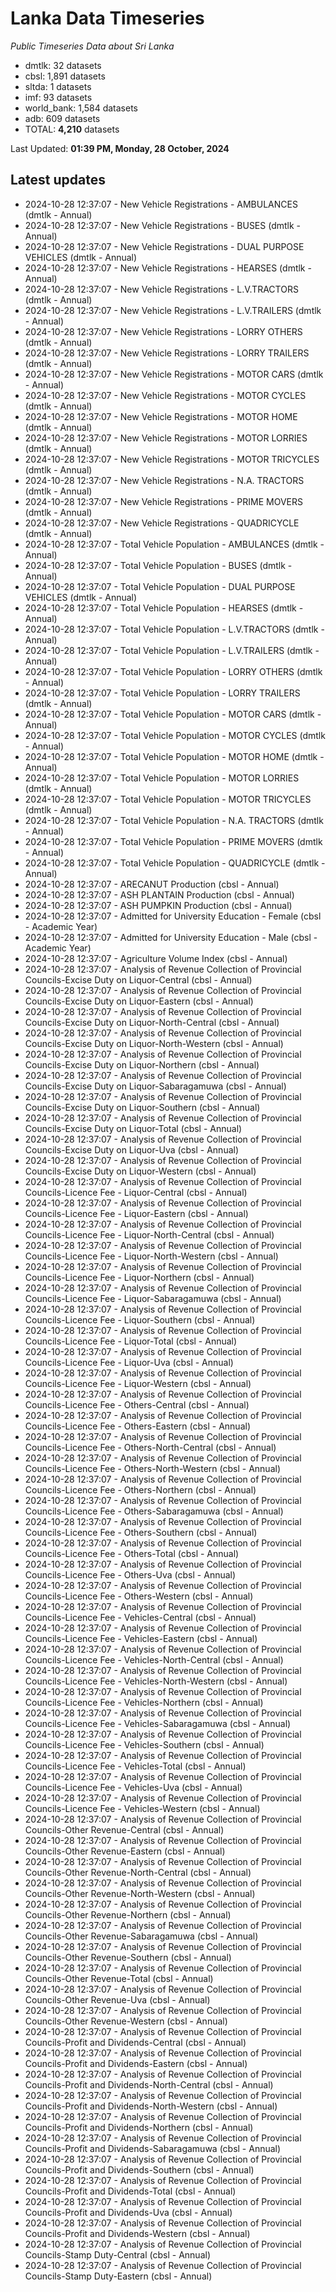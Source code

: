 # Lanka Data Timeseries
*Public Timeseries Data about Sri Lanka*

* dmtlk: 32 datasets
* cbsl: 1,891 datasets
* sltda: 1 datasets
* imf: 93 datasets
* world_bank: 1,584 datasets
* adb: 609 datasets
* TOTAL: **4,210** datasets

Last Updated: **01:39 PM, Monday, 28 October, 2024**

## Latest updates

* 2024-10-28 12:37:07 - New Vehicle Registrations - AMBULANCES (dmtlk - Annual)
* 2024-10-28 12:37:07 - New Vehicle Registrations - BUSES (dmtlk - Annual)
* 2024-10-28 12:37:07 - New Vehicle Registrations - DUAL PURPOSE VEHICLES (dmtlk - Annual)
* 2024-10-28 12:37:07 - New Vehicle Registrations - HEARSES (dmtlk - Annual)
* 2024-10-28 12:37:07 - New Vehicle Registrations - L.V.TRACTORS (dmtlk - Annual)
* 2024-10-28 12:37:07 - New Vehicle Registrations - L.V.TRAILERS (dmtlk - Annual)
* 2024-10-28 12:37:07 - New Vehicle Registrations - LORRY OTHERS (dmtlk - Annual)
* 2024-10-28 12:37:07 - New Vehicle Registrations - LORRY TRAILERS (dmtlk - Annual)
* 2024-10-28 12:37:07 - New Vehicle Registrations - MOTOR CARS (dmtlk - Annual)
* 2024-10-28 12:37:07 - New Vehicle Registrations - MOTOR CYCLES (dmtlk - Annual)
* 2024-10-28 12:37:07 - New Vehicle Registrations - MOTOR HOME (dmtlk - Annual)
* 2024-10-28 12:37:07 - New Vehicle Registrations - MOTOR LORRIES (dmtlk - Annual)
* 2024-10-28 12:37:07 - New Vehicle Registrations - MOTOR TRICYCLES (dmtlk - Annual)
* 2024-10-28 12:37:07 - New Vehicle Registrations - N.A. TRACTORS (dmtlk - Annual)
* 2024-10-28 12:37:07 - New Vehicle Registrations - PRIME MOVERS (dmtlk - Annual)
* 2024-10-28 12:37:07 - New Vehicle Registrations - QUADRICYCLE (dmtlk - Annual)
* 2024-10-28 12:37:07 - Total Vehicle Population - AMBULANCES (dmtlk - Annual)
* 2024-10-28 12:37:07 - Total Vehicle Population - BUSES (dmtlk - Annual)
* 2024-10-28 12:37:07 - Total Vehicle Population - DUAL PURPOSE VEHICLES (dmtlk - Annual)
* 2024-10-28 12:37:07 - Total Vehicle Population - HEARSES (dmtlk - Annual)
* 2024-10-28 12:37:07 - Total Vehicle Population - L.V.TRACTORS (dmtlk - Annual)
* 2024-10-28 12:37:07 - Total Vehicle Population - L.V.TRAILERS (dmtlk - Annual)
* 2024-10-28 12:37:07 - Total Vehicle Population - LORRY OTHERS (dmtlk - Annual)
* 2024-10-28 12:37:07 - Total Vehicle Population - LORRY TRAILERS (dmtlk - Annual)
* 2024-10-28 12:37:07 - Total Vehicle Population - MOTOR CARS (dmtlk - Annual)
* 2024-10-28 12:37:07 - Total Vehicle Population - MOTOR CYCLES (dmtlk - Annual)
* 2024-10-28 12:37:07 - Total Vehicle Population - MOTOR HOME (dmtlk - Annual)
* 2024-10-28 12:37:07 - Total Vehicle Population - MOTOR LORRIES (dmtlk - Annual)
* 2024-10-28 12:37:07 - Total Vehicle Population - MOTOR TRICYCLES (dmtlk - Annual)
* 2024-10-28 12:37:07 - Total Vehicle Population - N.A. TRACTORS (dmtlk - Annual)
* 2024-10-28 12:37:07 - Total Vehicle Population - PRIME MOVERS (dmtlk - Annual)
* 2024-10-28 12:37:07 - Total Vehicle Population - QUADRICYCLE (dmtlk - Annual)
* 2024-10-28 12:37:07 - ARECANUT Production (cbsl - Annual)
* 2024-10-28 12:37:07 - ASH PLANTAIN Production (cbsl - Annual)
* 2024-10-28 12:37:07 - ASH PUMPKIN Production (cbsl - Annual)
* 2024-10-28 12:37:07 - Admitted for University Education - Female (cbsl - Academic Year)
* 2024-10-28 12:37:07 - Admitted for University Education - Male (cbsl - Academic Year)
* 2024-10-28 12:37:07 - Agriculture Volume Index (cbsl - Annual)
* 2024-10-28 12:37:07 - Analysis of Revenue Collection of Provincial Councils-Excise Duty on Liquor-Central (cbsl - Annual)
* 2024-10-28 12:37:07 - Analysis of Revenue Collection of Provincial Councils-Excise Duty on Liquor-Eastern (cbsl - Annual)
* 2024-10-28 12:37:07 - Analysis of Revenue Collection of Provincial Councils-Excise Duty on Liquor-North-Central (cbsl - Annual)
* 2024-10-28 12:37:07 - Analysis of Revenue Collection of Provincial Councils-Excise Duty on Liquor-North-Western (cbsl - Annual)
* 2024-10-28 12:37:07 - Analysis of Revenue Collection of Provincial Councils-Excise Duty on Liquor-Northern (cbsl - Annual)
* 2024-10-28 12:37:07 - Analysis of Revenue Collection of Provincial Councils-Excise Duty on Liquor-Sabaragamuwa (cbsl - Annual)
* 2024-10-28 12:37:07 - Analysis of Revenue Collection of Provincial Councils-Excise Duty on Liquor-Southern (cbsl - Annual)
* 2024-10-28 12:37:07 - Analysis of Revenue Collection of Provincial Councils-Excise Duty on Liquor-Total (cbsl - Annual)
* 2024-10-28 12:37:07 - Analysis of Revenue Collection of Provincial Councils-Excise Duty on Liquor-Uva (cbsl - Annual)
* 2024-10-28 12:37:07 - Analysis of Revenue Collection of Provincial Councils-Excise Duty on Liquor-Western (cbsl - Annual)
* 2024-10-28 12:37:07 - Analysis of Revenue Collection of Provincial Councils-Licence Fee - Liquor-Central (cbsl - Annual)
* 2024-10-28 12:37:07 - Analysis of Revenue Collection of Provincial Councils-Licence Fee - Liquor-Eastern (cbsl - Annual)
* 2024-10-28 12:37:07 - Analysis of Revenue Collection of Provincial Councils-Licence Fee - Liquor-North-Central (cbsl - Annual)
* 2024-10-28 12:37:07 - Analysis of Revenue Collection of Provincial Councils-Licence Fee - Liquor-North-Western (cbsl - Annual)
* 2024-10-28 12:37:07 - Analysis of Revenue Collection of Provincial Councils-Licence Fee - Liquor-Northern (cbsl - Annual)
* 2024-10-28 12:37:07 - Analysis of Revenue Collection of Provincial Councils-Licence Fee - Liquor-Sabaragamuwa (cbsl - Annual)
* 2024-10-28 12:37:07 - Analysis of Revenue Collection of Provincial Councils-Licence Fee - Liquor-Southern (cbsl - Annual)
* 2024-10-28 12:37:07 - Analysis of Revenue Collection of Provincial Councils-Licence Fee - Liquor-Total (cbsl - Annual)
* 2024-10-28 12:37:07 - Analysis of Revenue Collection of Provincial Councils-Licence Fee - Liquor-Uva (cbsl - Annual)
* 2024-10-28 12:37:07 - Analysis of Revenue Collection of Provincial Councils-Licence Fee - Liquor-Western (cbsl - Annual)
* 2024-10-28 12:37:07 - Analysis of Revenue Collection of Provincial Councils-Licence Fee - Others-Central (cbsl - Annual)
* 2024-10-28 12:37:07 - Analysis of Revenue Collection of Provincial Councils-Licence Fee - Others-Eastern (cbsl - Annual)
* 2024-10-28 12:37:07 - Analysis of Revenue Collection of Provincial Councils-Licence Fee - Others-North-Central (cbsl - Annual)
* 2024-10-28 12:37:07 - Analysis of Revenue Collection of Provincial Councils-Licence Fee - Others-North-Western (cbsl - Annual)
* 2024-10-28 12:37:07 - Analysis of Revenue Collection of Provincial Councils-Licence Fee - Others-Northern (cbsl - Annual)
* 2024-10-28 12:37:07 - Analysis of Revenue Collection of Provincial Councils-Licence Fee - Others-Sabaragamuwa (cbsl - Annual)
* 2024-10-28 12:37:07 - Analysis of Revenue Collection of Provincial Councils-Licence Fee - Others-Southern (cbsl - Annual)
* 2024-10-28 12:37:07 - Analysis of Revenue Collection of Provincial Councils-Licence Fee - Others-Total (cbsl - Annual)
* 2024-10-28 12:37:07 - Analysis of Revenue Collection of Provincial Councils-Licence Fee - Others-Uva (cbsl - Annual)
* 2024-10-28 12:37:07 - Analysis of Revenue Collection of Provincial Councils-Licence Fee - Others-Western (cbsl - Annual)
* 2024-10-28 12:37:07 - Analysis of Revenue Collection of Provincial Councils-Licence Fee - Vehicles-Central (cbsl - Annual)
* 2024-10-28 12:37:07 - Analysis of Revenue Collection of Provincial Councils-Licence Fee - Vehicles-Eastern (cbsl - Annual)
* 2024-10-28 12:37:07 - Analysis of Revenue Collection of Provincial Councils-Licence Fee - Vehicles-North-Central (cbsl - Annual)
* 2024-10-28 12:37:07 - Analysis of Revenue Collection of Provincial Councils-Licence Fee - Vehicles-North-Western (cbsl - Annual)
* 2024-10-28 12:37:07 - Analysis of Revenue Collection of Provincial Councils-Licence Fee - Vehicles-Northern (cbsl - Annual)
* 2024-10-28 12:37:07 - Analysis of Revenue Collection of Provincial Councils-Licence Fee - Vehicles-Sabaragamuwa (cbsl - Annual)
* 2024-10-28 12:37:07 - Analysis of Revenue Collection of Provincial Councils-Licence Fee - Vehicles-Southern (cbsl - Annual)
* 2024-10-28 12:37:07 - Analysis of Revenue Collection of Provincial Councils-Licence Fee - Vehicles-Total (cbsl - Annual)
* 2024-10-28 12:37:07 - Analysis of Revenue Collection of Provincial Councils-Licence Fee - Vehicles-Uva (cbsl - Annual)
* 2024-10-28 12:37:07 - Analysis of Revenue Collection of Provincial Councils-Licence Fee - Vehicles-Western (cbsl - Annual)
* 2024-10-28 12:37:07 - Analysis of Revenue Collection of Provincial Councils-Other Revenue-Central (cbsl - Annual)
* 2024-10-28 12:37:07 - Analysis of Revenue Collection of Provincial Councils-Other Revenue-Eastern (cbsl - Annual)
* 2024-10-28 12:37:07 - Analysis of Revenue Collection of Provincial Councils-Other Revenue-North-Central (cbsl - Annual)
* 2024-10-28 12:37:07 - Analysis of Revenue Collection of Provincial Councils-Other Revenue-North-Western (cbsl - Annual)
* 2024-10-28 12:37:07 - Analysis of Revenue Collection of Provincial Councils-Other Revenue-Northern (cbsl - Annual)
* 2024-10-28 12:37:07 - Analysis of Revenue Collection of Provincial Councils-Other Revenue-Sabaragamuwa (cbsl - Annual)
* 2024-10-28 12:37:07 - Analysis of Revenue Collection of Provincial Councils-Other Revenue-Southern (cbsl - Annual)
* 2024-10-28 12:37:07 - Analysis of Revenue Collection of Provincial Councils-Other Revenue-Total (cbsl - Annual)
* 2024-10-28 12:37:07 - Analysis of Revenue Collection of Provincial Councils-Other Revenue-Uva (cbsl - Annual)
* 2024-10-28 12:37:07 - Analysis of Revenue Collection of Provincial Councils-Other Revenue-Western (cbsl - Annual)
* 2024-10-28 12:37:07 - Analysis of Revenue Collection of Provincial Councils-Profit and Dividends-Central (cbsl - Annual)
* 2024-10-28 12:37:07 - Analysis of Revenue Collection of Provincial Councils-Profit and Dividends-Eastern (cbsl - Annual)
* 2024-10-28 12:37:07 - Analysis of Revenue Collection of Provincial Councils-Profit and Dividends-North-Central (cbsl - Annual)
* 2024-10-28 12:37:07 - Analysis of Revenue Collection of Provincial Councils-Profit and Dividends-North-Western (cbsl - Annual)
* 2024-10-28 12:37:07 - Analysis of Revenue Collection of Provincial Councils-Profit and Dividends-Northern (cbsl - Annual)
* 2024-10-28 12:37:07 - Analysis of Revenue Collection of Provincial Councils-Profit and Dividends-Sabaragamuwa (cbsl - Annual)
* 2024-10-28 12:37:07 - Analysis of Revenue Collection of Provincial Councils-Profit and Dividends-Southern (cbsl - Annual)
* 2024-10-28 12:37:07 - Analysis of Revenue Collection of Provincial Councils-Profit and Dividends-Total (cbsl - Annual)
* 2024-10-28 12:37:07 - Analysis of Revenue Collection of Provincial Councils-Profit and Dividends-Uva (cbsl - Annual)
* 2024-10-28 12:37:07 - Analysis of Revenue Collection of Provincial Councils-Profit and Dividends-Western (cbsl - Annual)
* 2024-10-28 12:37:07 - Analysis of Revenue Collection of Provincial Councils-Stamp Duty-Central (cbsl - Annual)
* 2024-10-28 12:37:07 - Analysis of Revenue Collection of Provincial Councils-Stamp Duty-Eastern (cbsl - Annual)